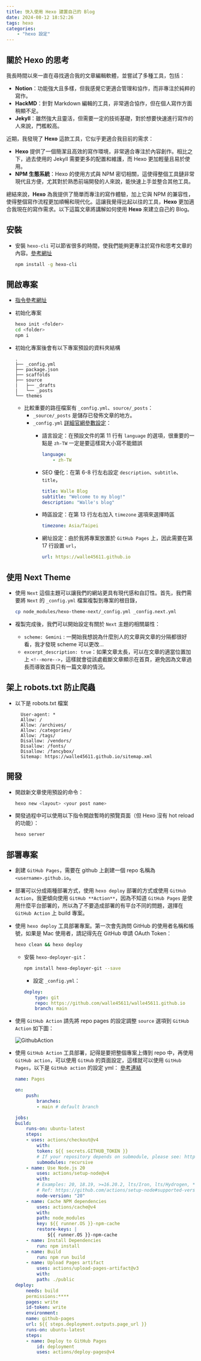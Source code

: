 ```yaml
---
title: 快入使用 Hexo 建置自己的 Blog
date: 2024-08-12 18:52:26
tags: hexo
categories: 
    - "hexo 設定"
---
```


## 關於 Hexo 的思考

我長時間以來一直在尋找適合我的文章編輯軟體，並嘗試了多種工具，包括：

- **Notion**：功能強大且多樣，但我感覺它更適合管理和協作，而非專注於純粹的寫作。
- **HackMD**：針對 Markdown 編輯的工具，非常適合協作，但在個人寫作方面稍顯不足。
- **Jekyll**：雖然強大且靈活，但需要一定的技術基礎，對於想要快速進行寫作的人來說，門檻較高。

近期，我發現了 **Hexo** 這款工具，它似乎更適合我目前的需求：

- **Hexo** 提供了一個簡潔且高效的寫作環境，非常適合專注於內容創作。相比之下，過去使用的 Jekyll 需要更多的配置和維護，而 Hexo 更加輕量且易於使用。
- **NPM 生態系統**：Hexo 的使用方式與 NPM 密切相關，這使得整個工具鏈非常現代且方便，尤其對於熟悉前端開發的人來說，能快速上手並整合其他工具。

總結來說，**Hexo** 為我提供了簡單而專注的寫作體驗，加上它與 NPM 的兼容性，使得整個寫作流程更加順暢和現代化。這讓我覺得比起以往的工具，**Hexo** 更加適合我現在的寫作需求。以下這篇文章將講解如何使用 **Hexo** 來建立自己的 Blog。

<!-- more -->

## 安裝

- 安裝 `hexo-cli` 可以節省很多的時間，使我們能夠更專注於寫作和思考文章的內容。[參考網址](https://hexo.io/docs/)

    ```bash
    npm install -g hexo-cli
    ```

## 開啟專案

- [指令參考網址](https://hexo.io/docs/commands)

- 初始化專案
  
    ```bash
    hexo init <folder>
    cd <folder>
    npm i 
    ```

- 初始化專案後會有以下專案預設的資料夾結構
  
    ```text
    .
    ├── _config.yml
    ├── package.json
    ├── scaffolds
    ├── source
    |   ├── _drafts
    |   └── _posts
    └── themes
    ```

  - 比較重要的路徑檔案有 `_config.yml`、`source/_posts`：
    - `_source/_posts` 是儲存已發佈文章的地方。
    - `_config.yml` [詳細官網參數設定](https://hexo.io/zh-cn/docs/configuration)：
      - 語言設定：在預設文件的第 11 行有 `language` 的選項，很重要的一點是 `zh-TW` 一定是要這樣寫大小寫不能錯誤

        ```yml
        language:
            - zh-TW 
        ```

      - SEO 優化：在第 6-8 行左右設定 `description`、`subtitle`、`title`，

        ```yml
        title: Walle Blog
        subtitle: "Welcome to my blog!"
        description: "Walle's blog"
        ```

      - 時區設定：在第 13 行左右加入 `timezone` 選項來選擇時區
  
        ```yml
        timezone: Asia/Taipei
        ```

      - 網址設定：由於我將專案放置於 `GitHub Pages` 上，因此需要在第 17 行設置 `url`，

        ```yml
        url: https://walle45611.github.io
        ```

## 使用 Next Theme

- 使用 `Next` 這個主題可以讓我們的網站更具有現代感和自訂性。首先，我們需要將 `Next` 的 `_config.yml` 檔案複製到專案的根目錄，

    ```bash
    cp node_modules/hexo-theme-next/_config.yml _config.next.yml
    ```

- 複製完成後，我們可以開始設定有關於 `Next` 主題的相關屬性：
  - `scheme: Gemini` : 一開始我想說為什麼別人的文章與文章的分隔都很好看，我才發現 scheme 可以更改...
  - `excerpt_description: true`：如果文章太長，可以在文章的適當位置加上 `<!--more-->`，這樣就會從該處截斷文章顯示在首頁，避免因為文章過長而導致首頁只有一篇文章的情況。

## 架上 robots.txt 防止爬蟲

- 以下是 robots.txt 檔案

  ```text
    User-agent: *
    Allow: /
    Allow: /archives/
    Allow: /categories/
    Allow: /tags/ 
    Disallow: /vendors/
    Disallow: /fonts/
    Disallow: /fancybox/
    Sitemap: https://walle45611.github.io/sitemap.xml
  ```

## 開發

- 開啟新文章使用預設的命令：

    ```bash
    hexo new <layout> <your post name>
    ```

- 開發過程中可以使用以下指令開啟暫時的預覽頁面（但 Hexo 沒有 hot reload 的功能）：

    ```bash
    hexo server
    ```

## 部署專案

- 創建 `GitHub Pages`，需要在 github 上創建一個 repo 名稱為 `<username>.github.io`。

- 部署可以分成兩種部署方式，使用 `hexo deploy` 部署的方式或使用 `GitHub Action`，我更傾向使用 `GitHub **Action**`，因為不知道 `GitHub Pages` 是使用什麼平台部署的，所以為了不要造成部署的有平台不同的問題，選擇在 `GitHub Action` 上 build 專案。

- 使用 `hexo deploy` 工具部署專案。第一次會先詢問 GitHub 的使用者名稱和帳號，如果是 Mac 使用者，請記得先在 GitHub 申請 OAuth Token：

    ```bash
    hexo clean && hexo deploy
    ```

  - 安裝 `hexo-deployer-git`：

    ```bash
    npm install hexo-deployer-git --save
    ```

    - 設定 `_config.yml`：

    ```yml
    deploy:
        type: git
        repo: https://github.com/walle45611/walle45611.github.io
        branch: main
    ```

- 使用 `GitHub Action` 請先將 repo pages 的設定調整 `source` 選項到 `GitHub Action` 如下圖：

  ![GithubAction](https://i.imgur.com/2gYt4Pv.png)

- 使用 `GitHub Action` 工具部署，記得是要把整個專案上傳到 repo 中，再使用 `GitHub action`，可以使用 `GitHub` 的頁面設定，這樣就可以使用 `GitHub Pages`，以下是 `GitHub action` 的設定 yml： [參考連結](https://hexo.io/docs/github-pages#Useful-links)
  
    ```yml
    name: Pages

    on:
        push:
            branches:
            - main # default branch

    jobs:
    build:
        runs-on: ubuntu-latest
        steps:
        - uses: actions/checkout@v4
            with:
            token: ${{ secrets.GITHUB_TOKEN }}
            # If your repository depends on submodule, please see: https://github.com/actions/checkout
            submodules: recursive
        - name: Use Node.js 20
            uses: actions/setup-node@v4
            with:
            # Examples: 20, 18.19, >=16.20.2, lts/Iron, lts/Hydrogen, *, latest, current, node
            # Ref: https://github.com/actions/setup-node#supported-version-syntax
            node-version: "20"
        - name: Cache NPM dependencies
            uses: actions/cache@v4
            with:
            path: node_modules
            key: ${{ runner.OS }}-npm-cache
            restore-keys: |
                ${{ runner.OS }}-npm-cache
        - name: Install Dependencies
            run: npm install
        - name: Build
            run: npm run build
        - name: Upload Pages artifact
            uses: actions/upload-pages-artifact@v3
            with:
            path: ./public
    deploy:
        needs: build
        permissions:****
        pages: write
        id-token: write
        environment:
        name: github-pages
        url: ${{ steps.deployment.outputs.page_url }}
        runs-on: ubuntu-latest
        steps:
        - name: Deploy to GitHub Pages
            id: deployment
            uses: actions/deploy-pages@v4
    ```
